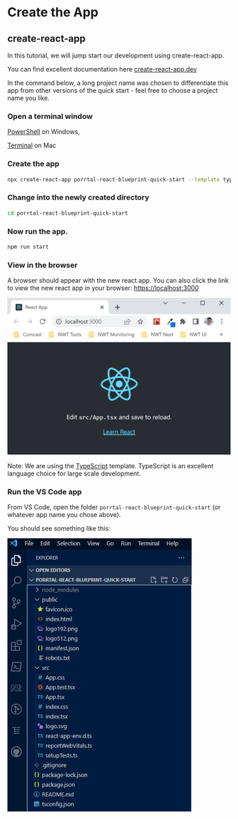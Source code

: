 # Create the App

## create-react-app

In this tutorial, we will jump start our development using create-react-app.

You can find excellent documentation here
[create-react-app.dev](https://create-react-app.dev)

In the command below, a long project name was chosen to differentiate this app from other versions of the quick start - feel free to choose a project name you like.

### Open a terminal window

[PowerShell](https://learn.microsoft.com/en-us/powershell/) on Windows,

[Terminal](https://support.apple.com/guide/terminal/welcome/mac) on Mac

### Create the app

```bash
npx create-react-app porrtal-react-blueprint-quick-start --template typescript
```

### Change into the newly created directory

```bash
cd porrtal-react-blueprint-quick-start
```

### Now run the app.

```bash
npm run start
```

### View in the browser

A browser should appear with the new react app. You can also click the link to view the new react app in your browser:
[https://localhost:3000](https://localhost:3000)

![React App](react-app.jpg)

Note: We are using the [TypeScript](https://www.typescriptlang.org/) template. TypeScript is an excellent language choice for large scale development.

### Run the VS Code app

From VS Code, open the folder `porrtal-react-blueprint-quick-start` (or whatever app name you chose above).

You should see something like this:

![Create React App Files](create-react-app-files-in-vs-code.jpg)
